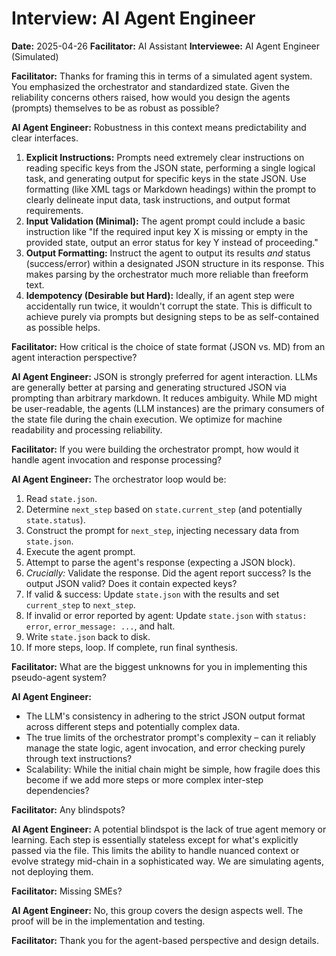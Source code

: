 # Interview: AI Agent Engineer

**Date:** 2025-04-26
**Facilitator:** AI Assistant
**Interviewee:** AI Agent Engineer (Simulated)

**Facilitator:** Thanks for framing this in terms of a simulated agent system. You emphasized the orchestrator and standardized state. Given the reliability concerns others raised, how would you design the agents (prompts) themselves to be as robust as possible?

**AI Agent Engineer:** Robustness in this context means predictability and clear interfaces. 
1.  **Explicit Instructions:** Prompts need extremely clear instructions on reading specific keys from the JSON state, performing a single logical task, and generating output for specific keys in the state JSON. Use formatting (like XML tags or Markdown headings) within the prompt to clearly delineate input data, task instructions, and output format requirements.
2.  **Input Validation (Minimal):** The agent prompt could include a basic instruction like "If the required input key X is missing or empty in the provided state, output an error status for key Y instead of proceeding."
3.  **Output Formatting:** Instruct the agent to output its results *and* status (success/error) within a designated JSON structure in its response. This makes parsing by the orchestrator much more reliable than freeform text.
4.  **Idempotency (Desirable but Hard):** Ideally, if an agent step were accidentally run twice, it wouldn't corrupt the state. This is difficult to achieve purely via prompts but designing steps to be as self-contained as possible helps.

**Facilitator:** How critical is the choice of state format (JSON vs. MD) from an agent interaction perspective?

**AI Agent Engineer:** JSON is strongly preferred for agent interaction. LLMs are generally better at parsing and generating structured JSON via prompting than arbitrary markdown. It reduces ambiguity. While MD might be user-readable, the agents (LLM instances) are the primary consumers of the state file during the chain execution. We optimize for machine readability and processing reliability.

**Facilitator:** If you were building the orchestrator prompt, how would it handle agent invocation and response processing?

**AI Agent Engineer:** The orchestrator loop would be:
1.  Read `state.json`.
2.  Determine `next_step` based on `state.current_step` (and potentially `state.status`).
3.  Construct the prompt for `next_step`, injecting necessary data from `state.json`.
4.  Execute the agent prompt.
5.  Attempt to parse the agent's response (expecting a JSON block).
6.  *Crucially:* Validate the response. Did the agent report success? Is the output JSON valid? Does it contain expected keys?
7.  If valid & success: Update `state.json` with the results and set `current_step` to `next_step`.
8.  If invalid or error reported by agent: Update `state.json` with `status: error`, `error_message: ...`, and halt.
9.  Write `state.json` back to disk.
10. If more steps, loop. If complete, run final synthesis.

**Facilitator:** What are the biggest unknowns for you in implementing this pseudo-agent system?

**AI Agent Engineer:**
*   The LLM's consistency in adhering to the strict JSON output format across different steps and potentially complex data.
*   The true limits of the orchestrator prompt's complexity – can it reliably manage the state logic, agent invocation, and error checking purely through text instructions?
*   Scalability: While the initial chain might be simple, how fragile does this become if we add more steps or more complex inter-step dependencies?

**Facilitator:** Any blindspots?

**AI Agent Engineer:** A potential blindspot is the lack of true agent memory or learning. Each step is essentially stateless except for what's explicitly passed via the file. This limits the ability to handle nuanced context or evolve strategy mid-chain in a sophisticated way. We are simulating agents, not deploying them.

**Facilitator:** Missing SMEs?

**AI Agent Engineer:** No, this group covers the design aspects well. The proof will be in the implementation and testing.

**Facilitator:** Thank you for the agent-based perspective and design details. 